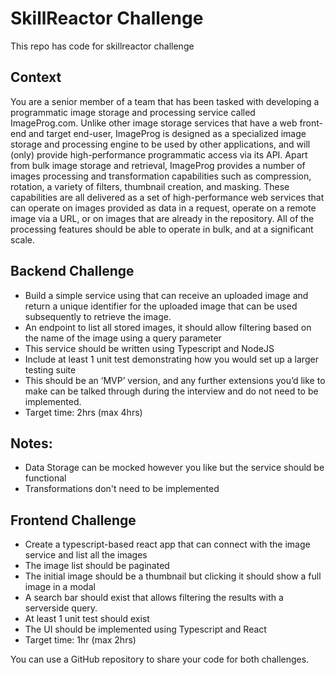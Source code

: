 # SkillReactor Challenge
This repo has code for skillreactor challenge

## Context

You are a senior member of a team that has been tasked with developing a programmatic image storage and processing service called ImageProg.com.
Unlike other image storage services that have a web front-end and target end-user, ImageProg is designed as a specialized image storage and processing engine to be used by other applications, and will (only) provide high-performance programmatic access via its
API.
Apart from bulk image storage and retrieval, ImageProg provides a number of images processing and transformation capabilities such as compression, rotation, a variety of filters, thumbnail creation, and masking.
These capabilities are all delivered as a set of high-performance web services that can operate on images provided as data in a request, operate on a remote image via a URL, or on images that are already in the repository. All of the processing features should be able to operate in bulk, and at a significant scale.

## Backend Challenge

- Build a simple service using that can receive an uploaded image and return a unique identifier for the uploaded image that can be used subsequently to retrieve the image.
- An endpoint to list all stored images, it should allow filtering based on the name of the image using a query parameter
- This service should be written using Typescript and NodeJS
- Include at least 1 unit test demonstrating how you would set up a larger testing suite
- This should be an ‘MVP’ version, and any further extensions you’d like to make can be talked through during the interview and do not need to be implemented.
- Target time: 2hrs (max 4hrs)


## Notes:
- Data Storage can be mocked however you like but the service should be functional
- Transformations don't need to be implemented


## Frontend Challenge

- Create a typescript-based react app that can connect with the image service and list all the images
- The image list should be paginated
- The initial image should be a thumbnail but clicking it should show a full image in a modal
- A search bar should exist that allows filtering the results with a serverside query.
- At least 1 unit test should exist
- The UI should be implemented using Typescript and React
- Target time: 1hr (max 2hrs)


You can use a GitHub repository to share your code for both challenges.

